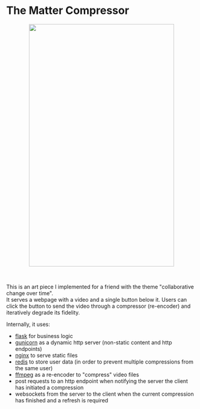 # The Matter Compressor

<p align="center">
    <!-- width and height are image_[width|height] * 0.6-->
    <img src="https://github.com/EightBitBoot/the-matter-compressor/blob/master/img/matter_compressor.png?raw=true" width=384 height=640/>
</p>

<br />

This is an art piece I implemented for a friend with the theme "collaborative change over time".  
It serves a webpage with a video and a single button below it. Users can click the button to send the video through a compressor (re-encoder) and iteratively degrade its fidelity.  
  
Internally, it uses:
- [flask](https://flask.palletsprojects.com/) for business logic
- [gunicorn](https://gunicorn.org/) as a dynamic http server (non-static content and http endpoints)
- [nginx](https://nginx.org/) to serve static files
- [redis](https://redis.io/) to store user data (in order to prevent multiple compressions from the same user)
- [ffmpeg](https://www.ffmpeg.org/) as a re-encoder to "compress" video files
- post requests to an http endpoint when notifying the server the client has initiated a compression
- websockets from the server to the client when the current compression has finished and a refresh is required

